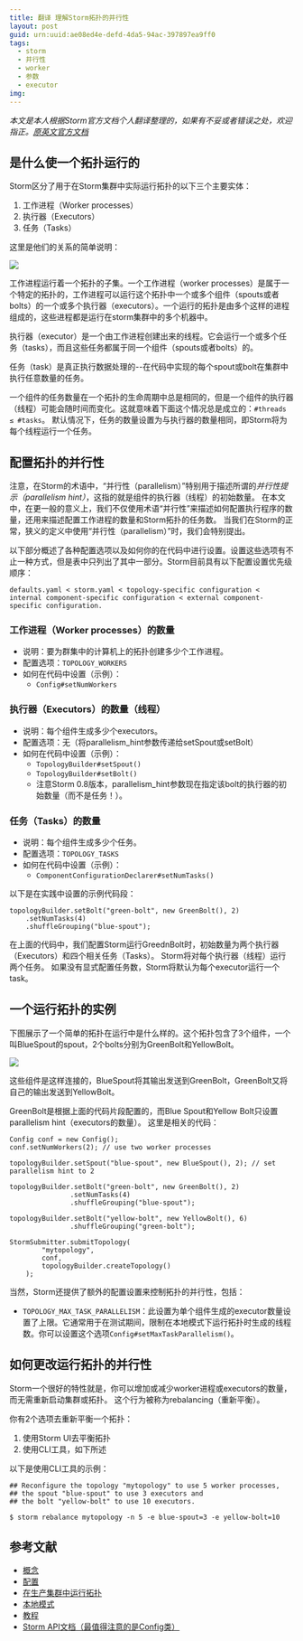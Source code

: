 ```yaml
---
title: 翻译 理解Storm拓扑的并行性
layout: post
guid: urn:uuid:ae08ed4e-defd-4da5-94ac-397897ea9ff0
tags:
  - storm
  - 并行性
  - worker
  - 参数
  - executor
img: 
---
```



*本文是本人根据Storm官方文档个人翻译整理的，如果有不妥或者错误之处，欢迎指正。[原英文官方文档](http://storm.apache.org/releases/0.9.6/Understanding-the-parallelism-of-a-Storm-topology.html)*

## 是什么使一个拓扑运行的

Storm区分了用于在Storm集群中实际运行拓扑的以下三个主要实体：

1. 工作进程（Worker processes）
2. 执行器（Executors）
3. 任务（Tasks）

这里是他们的关系的简单说明：

![](http://odvzs788r.bkt.clouddn.com/fangchao.me/2017012601.png)

工作进程运行着一个拓扑的子集。一个工作进程（worker processes）是属于一个特定的拓扑的，工作进程可以运行这个拓扑中一个或多个组件（spouts或者bolts）的一个或多个执行器（executors）。一个运行的拓扑是由多个这样的进程组成的，这些进程都是运行在storm集群中的多个机器中。

执行器（executor）是一个由工作进程创建出来的线程。它会运行一个或多个任务（tasks），而且这些任务都属于同一个组件（spouts或者bolts）的。 

任务（task）是真正执行数据处理的--在代码中实现的每个spout或bolt在集群中执行任意数量的任务。

一个组件的任务数量在一个拓扑的生命周期中总是相同的，但是一个组件的执行器（线程）可能会随时间而变化。这就意味着下面这个情况总是成立的：`#threads ≤ #tasks`。 默认情况下，任务的数量设置为与执行器的数量相同，即Storm将为每个线程运行一个任务。

## 配置拓扑的并行性

注意，在Storm的术语中，“并行性（parallelism）”特别用于描述所谓的*并行性提示（parallelism hint）*，这指的就是组件的执行器（线程）的初始数量。 在本文中，在更一般的意义上，我们不仅使用术语“并行性”来描述如何配置执行程序的数量，还用来描述配置工作进程的数量和Storm拓扑的任务数。 当我们在Storm的正常，狭义的定义中使用“并行性（parallelism）”时，我们会特别提出。

以下部分概述了各种配置选项以及如何你的在代码中进行设置。设置这些选项有不止一种方式，但是表中只列出了其中一部分。Storm目前具有以下配置设置优先级顺序：

    defaults.yaml < storm.yaml < topology-specific configuration < internal component-specific configuration < external component-specific configuration.

### 工作进程（Worker processes）的数量

- 说明：要为群集中的计算机上的拓扑创建多少个工作进程。
- 配置选项：`TOPOLOGY_WORKERS`
- 如何在代码中设置（示例）：
	- `Config#setNumWorkers`

### 执行器（Executors）的数量（线程）
- 说明：每个组件生成多少个executors。
- 配置选项：无（将parallelism_hint参数传递给setSpout或setBolt）
- 如何在代码中设置（示例）：
	- `TopologyBuilder#setSpout()`
	- `TopologyBuilder#setBolt()`
	- 注意Storm 0.8版本，parallelism_hint参数现在指定该bolt的执行器的初始数量（而不是任务！）。

### 任务（Tasks）的数量
- 说明：每个组件生成多少个任务。
- 配置选项：`TOPOLOGY_TASKS`
- 如何在代码中设置（示例）：
	- `ComponentConfigurationDeclarer#setNumTasks()`

以下是在实践中设置的示例代码段：

	topologyBuilder.setBolt("green-bolt", new GreenBolt(), 2)
		.setNumTasks(4)
		.shuffleGrouping("blue-spout");

在上面的代码中，我们配置Storm运行GreednBolt时，初始数量为两个执行器（Executors）和四个相关任务（Tasks）。 Storm将对每个执行器（线程）运行两个任务。 如果没有显式配置任务数，Storm将默认为每个executor运行一个task。

## 一个运行拓扑的实例

下图展示了一个简单的拓扑在运行中是什么样的。这个拓扑包含了3个组件，一个叫BlueSpout的spout，2个bolts分别为GreenBolt和YellowBolt。

![](http://odvzs788r.bkt.clouddn.com/fangchao.me/2017012602.png)

这些组件是这样连接的，BlueSpout将其输出发送到GreenBolt，GreenBolt又将自己的输出发送到YellowBolt。

GreenBolt是根据上面的代码片段配置的，而Blue Spout和Yellow Bolt只设置parallelism hint（executors的数量）。 这里是相关的代码：

	Config conf = new Config();
	conf.setNumWorkers(2); // use two worker processes

	topologyBuilder.setSpout("blue-spout", new BlueSpout(), 2); // set parallelism hint to 2

	topologyBuilder.setBolt("green-bolt", new GreenBolt(), 2)
	               .setNumTasks(4)
	               .shuffleGrouping("blue-spout");

	topologyBuilder.setBolt("yellow-bolt", new YellowBolt(), 6)
	               .shuffleGrouping("green-bolt");

	StormSubmitter.submitTopology(
	        "mytopology",
	        conf,
	        topologyBuilder.createTopology()
	    );


当然，Storm还提供了额外的配置设置来控制拓扑的并行性，包括：

- `TOPOLOGY_MAX_TASK_PARALLELISM`：此设置为单个组件生成的executor数量设置了上限。它通常用于在测试期间，限制在本地模式下运行拓扑时生成的线程数。你可以设置这个选项`Config#setMaxTaskParallelism()`。

## 如何更改运行拓扑的并行性

Storm一个很好的特性就是，你可以增加或减少worker进程或executors的数量，而无需重新启动集群或拓扑。 这个行为被称为rebalancing（重新平衡）。

你有2个选项去重新平衡一个拓扑：

1. 使用Storm UI去平衡拓扑
2. 使用CLI工具，如下所述

以下是使用CLI工具的示例：

	## Reconfigure the topology "mytopology" to use 5 worker processes,
	## the spout "blue-spout" to use 3 executors and
	## the bolt "yellow-bolt" to use 10 executors.

	$ storm rebalance mytopology -n 5 -e blue-spout=3 -e yellow-bolt=10

## 参考文献

- [概念](http://storm.apache.org/releases/1.0.1/Concepts.html)
- [配置](http://storm.apache.org/releases/1.0.1/Configuration.html)
- [在生产集群中运行拓扑](http://storm.apache.org/releases/1.0.1/Running-topologies-on-a-production-cluster.html)
- [本地模式](http://storm.apache.org/releases/1.0.1/Local-mode.html)
- [教程](http://storm.apache.org/releases/1.0.1/Tutorial.html)
- [Storm API文档（最值得注意的是Config类）](http://storm.apache.org/releases/1.0.1/javadocs/)


